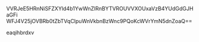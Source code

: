 VVRJeE5HRnNiSFZXYld4b1YwWnZlRnBYTVROUVVXOUxaVzB4YUdGdGJHaGFi
WFJ4V25jOVBRb0tZbTVqClpuWnVkbnBzWnc9PQoKcWVrYmN5dnZoaQ==

eaqihbrdxv